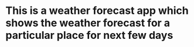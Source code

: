 # This is a weather forecast app which shows the weather forecast for a particular place for next few days